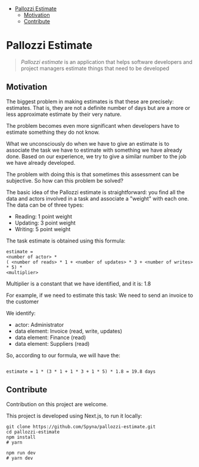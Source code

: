 - [Pallozzi Estimate](#pallozzi-estimate)
  * [Motivation](#motivation)
  * [Contribute](#contribute)

# Pallozzi Estimate

> *Pallozzi estimate* is an application that helps software developers and project managers estimate things that need to be developed

## Motivation

The biggest problem in making estimates is that these are precisely: estimates. That is, they are not a definite number of days but are a more or less approximate estimate by their very nature. 

The problem becomes even more significant when developers have to estimate something they do not know. 

What we unconsciously do when we have to give an estimate is to associate the task we have to estimate with something we have already done. Based on our experience, we try to give a similar number to the job we have already developed. 

The problem with doing this is that sometimes this assessment can be subjective. So how can this problem be solved? 

The basic idea of the Pallozzi estimate is straightforward: you find all the data and actors involved in a task and associate a "weight" with each one. The data can be of three types:
* Reading: 1 point weight
* Updating: 3 point weight
* Writing: 5 point weight

The task estimate is obtained using this formula: 
```
estimate = 
<number of actor> * 
( <number of reads> * 1 + <number of updates> * 3 + <number of writes> * 5) *
<multiplier>
```

Multiplier is a constant that we have identified, and it is: 1.8

For example, if we need to estimate this task: 
We need to send an invoice to the customer

We identify:
  * actor: Administrator
  * data element: Invoice (read, write, updates)
  * data element: Finance (read)
  * data element: Suppliers (read)

So, according to our formula, we will have the: 

```

estimate = 1 * (3 * 1 + 1 * 3 + 1 * 5) * 1.8 = 19.8 days

```

## Contribute 

Contribution on this project are welcome. 

This project is developed using Next.js, to run it locally: 

```
git clone https://github.com/Spyna/pallozzi-estimate.git
cd pallozzi-estimate
npm install
# yarn 

npm run dev
# yarn dev

```

